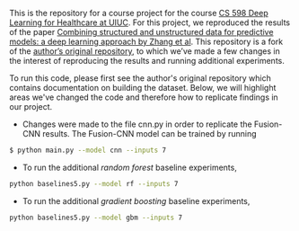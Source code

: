 This is the repository for a course project for the course [CS 598 Deep Learning for Healthcare at UIUC](https://ws.engr.illinois.edu/sitemanager/getfile.asp?id=2191). For this project, we reproduced the results of the paper [Combining structured and unstructured data for predictive models: a deep learning approach by Zhang et al](https://www.researchgate.net/publication/346490918_Combining_structured_and_unstructured_data_for_predictive_models_a_deep_learning_approach). This repository is a fork of the [author’s original repository](https://github.com/onlyzdd/clinical-fusion), to which we’ve made a few changes in the interest of reproducing the results and running additional experiments.

To run this code, please first see the author's original repository which contains documentation on building the dataset. Below, we will highlight areas we've changed the code and therefore how to replicate findings in our project.

* Changes were made to the file cnn.py in order to replicate the Fusion-CNN results. The Fusion-CNN model can be trained by running

```sh
$ python main.py --model cnn --inputs 7
```

* To run the additional *random forest* baseline experiments,

```sh
python baselines5.py --model rf --inputs 7
````

* To run the additional *gradient boosting* baseline experiments,

```sh
python baselines5.py --model gbm --inputs 7
```

